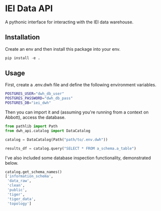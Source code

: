 # IEI Data API

A pythonic interface for interacting with the IEI data warehouse.

## Installation

Create an env and then install this package into your env.

```python
pip install -e .
```

## Usage

First, create a .env.dwh file and define the following environment variables.

```bash
POSTGRES_USER="dwh_db_user"
POSTGRES_PASSWORD="dwh_db_pass"
POSTGRES_DB="iei_dwh"
```

Then you can import it and (assuming you're running from a context on Abbott), access the database.

```python
from pathlib import Path
from dwh_api.catalog import DataCatalog

catalog = DataCatalog(Path("path/to/.env.dwh"))

results_df = catalog.query("SELECT * FROM a_schema.a_table")
```

I've also included some database inspection functionality, demonstrated below.

```python
catalog.get_schema_names()
['information_schema',
 'data_raw',
 'clean',
 'public',
 'tiger',
 'tiger_data',
 'topology']
```

